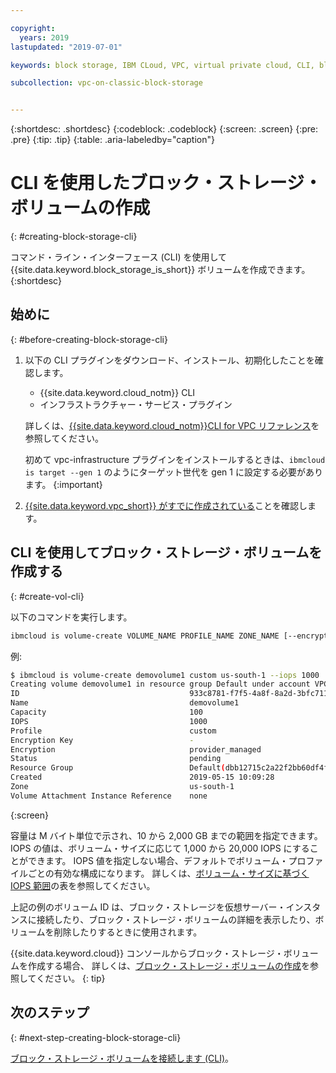 ```yaml
---

copyright:
  years: 2019
lastupdated: "2019-07-01"

keywords: block storage, IBM CLoud, VPC, virtual private cloud, CLI, block storage volume, volume, IOPS

subcollection: vpc-on-classic-block-storage


---
```


{:shortdesc: .shortdesc}
{:codeblock: .codeblock}
{:screen: .screen}
{:pre: .pre}
{:tip: .tip}
{:table: .aria-labeledby="caption"}

# CLI を使用したブロック・ストレージ・ボリュームの作成
{: #creating-block-storage-cli}

コマンド・ライン・インターフェース (CLI) を使用して {{site.data.keyword.block_storage_is_short}} ボリュームを作成できます。
{:shortdesc}

## 始めに
{: #before-creating-block-storage-cli}

1. 以下の CLI プラグインをダウンロード、インストール、初期化したことを確認します。
    * {{site.data.keyword.cloud_notm}} CLI
    * インフラストラクチャー・サービス・プラグイン

   詳しくは、[{{site.data.keyword.cloud_notm}}CLI for VPC リファレンス](/docs/vpc-infrastructure-cli-plugin?topic=vpc-infrastructure-cli-plugin-vpc-reference)を参照してください。
   
   初めて vpc-infrastructure プラグインをインストールするときは、`ibmcloud is target --gen 1` のようにターゲット世代を gen 1 に設定する必要があります。
{:important}
   
2. [{{site.data.keyword.vpc_short}} がすでに作成されている](/docs/vpc-on-classic?topic=vpc-on-classic-getting-started)ことを確認します。

## CLI を使用してブロック・ストレージ・ボリュームを作成する
{: #create-vol-cli}

以下のコマンドを実行します。

```bash
ibmcloud is volume-create VOLUME_NAME PROFILE_NAME ZONE_NAME [--encryption-key ENCRYPTION_KEY] [--capacity CAPACITY] [--iops IOPS] [--resource-group-id RESOURCE_GROUP_ID | --resource-group-name RESOURCE_GROUP_NAME] [--json]
```

例:

```bash
$ ibmcloud is volume-create demovolume1 custom us-south-1 --iops 1000
Creating volume demovolume1 in resource group Default under account VPC 01 as user rtuser1@mycompany.com...
ID                                      933c8781-f7f5-4a8f-8a2d-3bfc711788ee
Name                                    demovolume1
Capacity                                100
IOPS                                    1000
Profile                                 custom
Encryption Key                          -
Encryption                              provider_managed
Status                                  pending
Resource Group                          Default(dbb12715c2a22f2bb60df4ffd4a543f2)
Created                                 2019-05-15 10:09:28
Zone                                    us-south-1
Volume Attachment Instance Reference    none
```
{:screen}

容量は M バイト単位で示され、10 から 2,000 GB までの範囲を指定できます。  IOPS の値は、ボリューム・サイズに応じて 1,000 から 20,000 IOPS にすることができます。 IOPS 値を指定しない場合、デフォルトでボリューム・プロファイルごとの有効な構成になります。 詳しくは、[ボリューム・サイズに基づく IOPS 範囲](/docs/vpc-on-classic-block-storage?topic=vpc-on-classic-block-storage-block-storage-profiles#custom)の表を参照してください。

上記の例のボリューム ID は、ブロック・ストレージを仮想サーバー・インスタンスに接続したり、ブロック・ストレージ・ボリュームの詳細を表示したり、ボリュームを削除したりするときに使用されます。

{{site.data.keyword.cloud}} コンソールからブロック・ストレージ・ボリュームを作成する場合、 詳しくは、[ブロック・ストレージ・ボリュームの作成](/docs/vpc-on-classic-block-storage?topic=vpc-on-classic-block-storage-creating-block-storage)を参照してください。
{: tip}

## 次のステップ
{: #next-step-creating-block-storage-cli}

[ブロック・ストレージ・ボリュームを接続します (CLI)](/docs/vpc-on-classic-block-storage?topic=vpc-on-classic-block-storage-attaching-block-storage-cli)。
